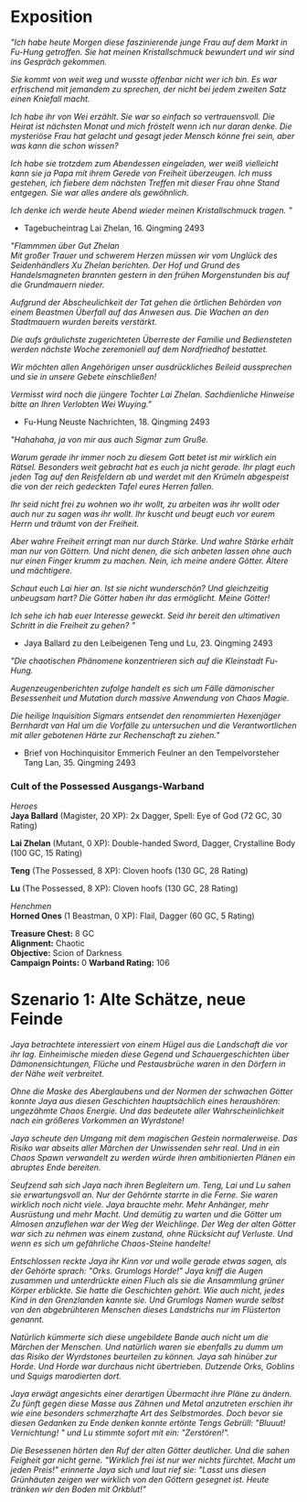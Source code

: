# Exposition  
*"Ich habe heute Morgen diese faszinierende junge Frau auf dem Markt in Fu-Hung getroffen. Sie hat meinen Kristallschmuck bewundert und wir sind ins Gespräch gekommen.*  

*Sie kommt von weit weg und wusste offenbar nicht wer ich bin. Es war erfrischend mit jemandem zu sprechen, der nicht bei jedem zweiten Satz einen Kniefall macht.*  

*Ich habe ihr von Wei erzählt. Sie war so einfach so vertrauensvoll. Die Heirat ist nächsten Monat und mich fröstelt wenn ich nur daran denke. Die mysteriöse Frau hat gelacht und gesagt jeder Mensch könne frei sein, aber was kann die schon wissen?*  

*Ich habe sie trotzdem zum Abendessen eingeladen, wer weiß vielleicht kann sie ja Papa mit ihrem Gerede von Freiheit überzeugen. Ich muss gestehen, ich fiebere dem nächsten Treffen mit dieser Frau ohne Stand entgegen. Sie war alles andere als gewöhnlich.*  

*Ich denke ich werde heute Abend wieder meinen Kristallschmuck tragen. "*  
 - Tagebucheintrag Lai Zhelan, 16. Qingming 2493


*"Flammmen über Gut Zhelan*  
*Mit großer Trauer und schwerem Herzen müssen wir vom Unglück des Seidenhändlers Xu Zhelan berichten. Der Hof und Grund des Handelsmagneten brannten gestern in den frühen Morgenstunden bis auf die Grundmauern nieder.*  

*Aufgrund der Abscheulichkeit der Tat gehen die örtlichen Behörden von einem Beastmen Überfall auf das Anwesen aus. Die Wachen an den Stadtmauern wurden bereits verstärkt.*  

*Die aufs gräulichste zugerichteten Überreste der Familie und Bediensteten werden nächste Woche zeremoniell auf dem Nordfriedhof bestattet.*  

*Wir möchten allen Angehörigen unser ausdrückliches Beileid aussprechen und sie in unsere Gebete einschließen!*  

*Vermisst wird noch die jüngere Tochter Lai Zhelan. Sachdienliche Hinweise bitte an Ihren Verlobten Wei Wuying."*  
- Fu-Hung Neuste Nachrichten, 18. Qingming 2493



*"Hahahaha, ja von mir aus auch Sigmar zum Gruße.*  

*Warum gerade ihr immer noch zu diesem Gott betet ist mir wirklich ein Rätsel. Besonders weit gebracht hat es euch ja nicht gerade.  Ihr plagt euch jeden Tag auf den Reisfeldern ab und werdet mit den Krümeln abgespeist die von der reich gedeckten Tafel eures Herren fallen.*  

*Ihr seid nicht frei zu wohnen wo ihr wollt, zu arbeiten was ihr wollt oder auch nur zu sagen was ihr wollt. Ihr kuscht und beugt euch vor eurem Herrn und träumt von der Freiheit.*  

*Aber wahre Freiheit erringt man nur durch Stärke. Und wahre Stärke erhält man nur von Göttern. Und nicht denen, die sich anbeten lassen ohne auch nur einen Finger krumm zu machen. Nein, ich meine andere Götter. Ältere und mächtigere.*  

*Schaut euch Lai hier an. Ist sie nicht wunderschön? Und gleichzeitig unbeugsam hart? Die Götter haben ihr das ermöglicht. Meine Götter!*  

*Ich sehe ich hab euer Interesse geweckt. Seid ihr bereit den ultimativen Schritt in die Freiheit zu gehen? "*   
 - Jaya Ballard zu den Leibeigenen Teng und Lu, 23. Qingming 2493


*"Die chaotischen Phänomene konzentrieren sich auf die Kleinstadt Fu-Hung.*  

*Augenzeugenberichten zufolge handelt es sich um Fälle dämonischer Besessenheit und Mutation durch massive Anwendung von Chaos Magie.*   

*Die heilige Inquisition Sigmars entsendet den renommierten Hexenjäger Bernhardt van Hal um die Vorfälle zu untersuchen und die Verantwortlichen mit aller gebotenen Härte zur Rechenschaft zu ziehen.*"
 - Brief von Hochinquisitor Emmerich Feulner an den Tempelvorsteher Tang Lan, 35. Qingming 2493

### Cult of the Possessed Ausgangs-Warband  
*Heroes*  
**Jaya Ballard** (Magister, 20 XP): 2x Dagger, Spell: Eye of God (72 GC, 30 Rating)  

**Lai Zhelan** (Mutant, 0 XP): Double-handed Sword, Dagger, Crystalline Body (100 GC, 15 Rating)  

**Teng** (The Possessed, 8 XP): Cloven hoofs (130 GC, 28 Rating)  

**Lu** (The Possessed, 8 XP): Cloven hoofs (130 GC, 28 Rating)  

*Henchmen*  
**Horned Ones** (1 Beastman, 0 XP): Flail, Dagger (60 GC, 5 Rating)  

**Treasure Chest:** 8 GC  
**Alignment:** Chaotic  
**Objective:** Scion of Darkness  
**Campaign Points:** 0
**Warband Rating:** 106  

# Szenario 1: Alte Schätze, neue Feinde  

*Jaya betrachtete interessiert von einem Hügel aus die Landschaft die vor ihr lag. Einheimische mieden diese Gegend und Schauergeschichten über Dämonensichtungen, Flüche und Pestausbrüche waren in den Dörfern in der Nähe weit verbreitet.*  

*Ohne die Maske des Aberglaubens und der Normen der schwachen Götter konnte Jaya aus diesen Geschichten hauptsächlich eines heraushören: ungezähmte Chaos Energie. Und das bedeutete aller Wahrscheinlichkeit nach ein größeres Vorkommen an Wyrdstone!*  

*Jaya scheute den Umgang mit dem magischen Gestein normalerweise. Das Risiko war abseits aller Märchen der Unwissenden sehr real. Und in ein Chaos Spawn verwandelt zu werden würde ihren ambitionierten Plänen ein abruptes Ende bereiten.*  

*Seufzend sah sich Jaya nach ihren Begleitern um. Teng, Lai und Lu sahen sie erwartungsvoll an. Nur der Gehörnte starrte in die Ferne. Sie waren wirklich noch nicht viele. Jaya brauchte mehr. Mehr Anhänger, mehr Ausrüstung und mehr Macht. Und demütig zu warten und die Götter um Almosen anzuflehen war der Weg der Weichlinge. Der Weg der alten Götter war sich zu nehmen was  einem zustand, ohne Rücksicht auf Verluste. Und wenn es sich um gefährliche Chaos-Steine handelte!*  

*Entschlossen reckte Jaya ihr Kinn vor und wolle gerade etwas sagen, als der Gehörte sprach: "Orks. Grumlogs Horde!" Jaya kniff die Augen zusammen und unterdrückte einen Fluch als sie die Ansammlung grüner Körper erblickte. Sie hatte die Geschichten gehört. Wie auch nicht, jedes Kind in den Grenzlanden kannte sie. Und Grumlogs Namen wurde selbst von den abgebrühteren Menschen dieses Landstrichs nur im Flüsterton genannt.*  

*Natürlich kümmerte sich diese ungebildete Bande auch nicht um die Märchen der Menschen. Und natürlich waren sie ebenfalls zu dumm um das Risiko der Wyrdstones beurteilen zu können. Jaya sah hinüber zur Horde. Und Horde war durchaus nicht übertrieben. Dutzende Orks, Goblins und Squigs marodierten dort.*  

*Jaya erwägt angesichts einer derartigen Übermacht ihre Pläne zu ändern. Zu fünft gegen diese Masse aus Zähnen und Metal anzutreten erschien ihr wie eine besonders schmerzhafte Art des Selbstmordes. Doch bevor sie diesen Gedanken zu Ende denken konnte ertönte Tengs Gebrüll: "Bluuut! Vernichtung! " und Lu stimmte sofort mit ein: "Zerstören!".*  

*Die Besessenen hörten den Ruf der alten Götter deutlicher. Und die sahen Feigheit gar nicht gerne. "Wirklich frei ist nur wer nichts fürchtet. Macht um jeden Preis!" erinnerte Jaya sich und laut rief sie: "Lasst uns diesen Grünhäuten zeigen wer wirklich von den Göttern gesegnet ist. Heute tränken wir den Boden mit Orkblut!"*  
